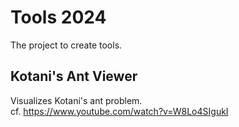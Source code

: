 # Tools 2024
The project to create tools.

## Kotani's Ant Viewer
Visualizes Kotani's ant problem.  
cf. https://www.youtube.com/watch?v=W8Lo4SIgukI
